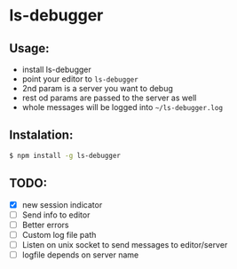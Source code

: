 # ls-debugger

## Usage:

- install ls-debugger
- point your editor to `ls-debugger`
- 2nd param is a server you want to debug
- rest od params are passed to the server as well
- whole messages will be logged into `~/ls-debugger.log`

## Instalation:

```bash
$ npm install -g ls-debugger
```

## TODO:

- [x] new session indicator
- [ ] Send info to editor
- [ ] Better errors
- [ ] Custom log file path 
- [ ] Listen on unix socket to send messages to editor/server
- [ ] logfile depends on server name
